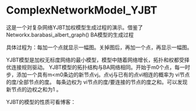 # ComplexNetworkModel_YJBT
这是一个对复杂网络YJBT加权模型生成过程的演示。借鉴了Networkx.barabasi_albert_graph()  BA模型的生成过程

具体过程为：每加一个点就显示一幅图。关掉图后，再加一个点，再显示一幅图。

YJBT模型是加权无标度网络的最小模型，模型中随着网络增长，拓扑和权都受择优连接规则驱动。
YJBT模型的拓扑结构与BA网络相同。开始于m0个点，每一时步，添加一个具有m<m0条边的新节点vj。点vj与已有的点vi相连的概率为 vi节点的度/全部节点的度。
每条边权为 vi节点的度/要连接的节点的度之和。可以发现新节点的边权之和为1 。

YJBT的模型的性质可看博客：



